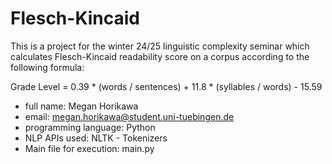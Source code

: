 # Flesch-Kincaid
This is a project for the winter 24/25 linguistic complexity seminar which calculates Flesch-Kincaid readability score on a corpus according to the following formula:

Grade Level = 0.39 * (words / sentences) + 11.8 * (syllables / words) - 15.59

- full name: Megan Horikawa
- email: megan.horikawa@student.uni-tuebingen.de
- programming language: Python
- NLP APIs used: NLTK - Tokenizers
- Main file for execution: main.py